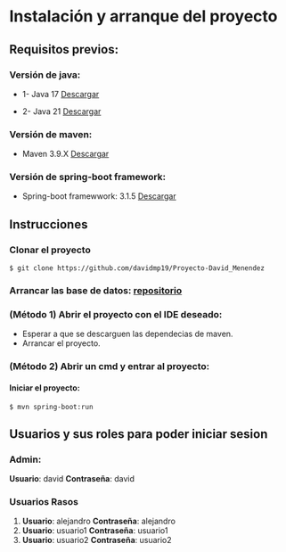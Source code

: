 # Instalación y arranque del proyecto

## Requisitos previos:
### Versión de java:

- 1- Java 17  [Descargar](https://www.oracle.com/java/technologies/javase/jdk17-archive-downloads.html)

- 2- Java 21 [Descargar](https://www.oracle.com/java/technologies/javase/jdk21-archive-downloads.html)

### Versión de maven:

- Maven 3.9.X [Descargar](https://archive.apache.org/dist/maven/maven-3/3.9.0/binaries/apache-maven-3.9.0-bin.zip)

### Versión de spring-boot framework:

- Spring-boot framewwork: 3.1.5 [Descargar](https://mvnrepository.com/artifact/org.springframework.boot/spring-boot/3.1.5)

## Instrucciones
### Clonar el proyecto
```
$ git clone https://github.com/davidmp19/Proyecto-David_Menendez
```
### Arrancar las base de datos: [repositorio](https://github.com/davidmp19/Docker)

### (Método 1) Abrir el proyecto con el IDE deseado:
- Esperar a que se descarguen las dependecias de maven.
- Arrancar el proyecto.

### (Método 2) Abrir un cmd y entrar al proyecto:
 
#### Iniciar el proyecto:
```
$ mvn spring-boot:run
```

## Usuarios y sus roles para poder iniciar sesion

### Admin:
**Usuario**: david
**Contraseña**: david
### Usuarios Rasos

1. **Usuario**: alejandro
   **Contraseña**: alejandro
2. **Usuario**: usuario1
   **Contraseña**: usuario1
3. **Usuario**: usuario2
   **Contraseña**: usuario2
